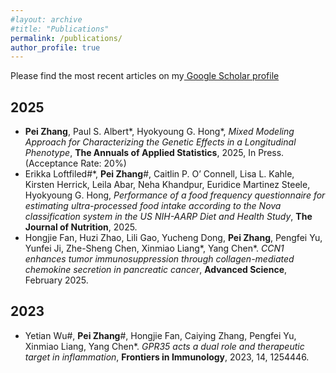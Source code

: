 ```yaml
---
#layout: archive
#title: "Publications"
permalink: /publications/
author_profile: true
---
```


Please find the most recent articles on my<a href="https://scholar.google.com/citations?user=kPMGDoEAAAAJ&hl=en"> Google Scholar profile</a>

## 2025
-	**Pei Zhang**, Paul S. Albert\*, Hyokyoung G. Hong\*, *Mixed Modeling Approach for Characterizing the Genetic Effects in a Longitudinal Phenotype*, **The Annuals of Applied Statistics**, 2025, In Press. (Acceptance Rate: 20%)
-	Erikka Loftfiled\#\*, **Pei Zhang**\#, Caitlin P. O’ Connell, Lisa L. Kahle, Kirsten Herrick, Leila Abar, Neha Khandpur, Euridice Martinez Steele, Hyokyoung G. Hong, *Performance of a food frequency questionnaire for estimating ultra-processed food intake according to the Nova classification system in the US NIH-AARP Diet and Health Study*, **The Journal of Nutrition**, 2025.
- Hongjie Fan, Huzi Zhao, Lili Gao, Yucheng Dong, **Pei Zhang**, Pengfei Yu, Yunfei Ji, Zhe-Sheng Chen, Xinmiao Liang\*, Yang Chen\*. *CCN1 enhances tumor immunosuppression through collagen-mediated chemokine secretion in pancreatic cancer*, **Advanced Science**, February 2025.

## 2023
- Yetian Wu\#, **Pei Zhang**\#, Hongjie Fan, Caiying Zhang, Pengfei Yu, Xinmiao Liang, Yang Chen\*. *GPR35 acts a dual role and therapeutic target in inflammation*, **Frontiers in Immunology**, 2023, 14, 1254446.
